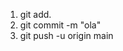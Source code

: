 <ol>        
    <li> git add. </li>
    <li> git commit -m "ola" </li>
    <li> git push -u origin main </li>
</ol>